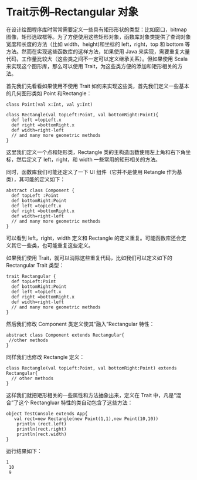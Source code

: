 # Trait示例–Rectangular 对象 #
在设计绘图程序库时常常需要定义一些具有矩形形状的类型：比如窗口，bitmap 图像，矩形选取框等。为了方便使用这些矩形对象，函数库对象类提供了查询对象宽度和长度的方法（比如 width，height)和坐标的 left，right，top 和 bottom 等方法。然而在实现这些函数库的这样方法，如果使用 Java 来实现，需要重复大量代码，工作量比较大（这些类之间不一定可以定义继承关系）。但如果使用 Scala 来实现这个图形库，那么可以使用 Trait，为这些类方便的添加和矩形相关的方法。

首先我们先看看如果使用不使用 Trait 如何来实现这些类，首先我们定义一些基本的几何图形类如 Point  和Rectangle：

```
class Point(val x:Int, val y:Int)
```

```
class Rectangle(val topLeft:Point, val bottomRight:Point){
  def left =topLeft.x
  def right =bottomRight.x
  def width=right-left 
  // and many more geometric methods
}
```

这里我们定义一个点和矩形类，Rectangle 类的主构造函数使用左上角和右下角坐标，然后定义了  left，right，和 width 一些常用的矩形相关的方法。

同时，函数库我们可能还定义了一下 UI 组件（它并不是使用 Retangle 作为基类），其可能的定义如下：

```
abstract class Component {
  def topLeft :Point
  def bottomRight:Point
  def left =topLeft.x
  def right =bottomRight.x
  def width=right-left
  // and many more geometric methods
}
```

可以看到 left，right，width 定义和 Rectangle 的定义重复。可能函数库还会定义其它一些类，也可能重复这些定义。

如果我们使用 Trait，就可以消除这些重复代码，比如我们可以定义如下的 Rectangular Trait 类型：

```
trait Rectangular {
  def topLeft:Point
  def bottomRight:Point
  def left =topLeft.x
  def right =bottomRight.x
  def width=right-left
  // and many more geometric methods
}
```

然后我们修改 Component 类定义使其“融入”Rectangular 特性：

```
abstract class Component extends Rectangular{
 //other methods
}
```

同样我们也修改 Rectangle 定义：

```
class Rectangle(val topLeft:Point, val bottomRight:Point) extends Rectangular{
  // other methods
}
```

这样我们就把矩形相关的一些属性和方法抽象出来，定义在 Trait 中，凡是“混合”了这个 Rectangluar 特性的类自动包含了这些方法：

```
object TestConsole extends App{
   val rect=new Rectangle(new Point(1,1),new Point(10,10))
    println (rect.left)
    println(rect.right)
    println(rect.width)
}
```

运行结果如下：

```
1
 10
 9
```